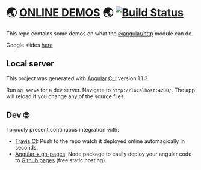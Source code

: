# 🌏 [ONLINE DEMOS](https://pouyio.github.io/angular-http-demo) 🌏 [![Build Status](https://travis-ci.org/pouyio/angular-http-demo.svg?branch=master)](https://travis-ci.org/pouyio/angular-http-demo)

This repo contains some demos on what the [@angular/http](https://angular.io/guide/http) module can do.

Google slides [here](https://docs.google.com/presentation/d/1lXmJzlKmAMJX8peNNn8YP4T1BdsHSO4kPa8iEuR1bTU/edit?usp=sharing)

## Local server

This project was generated with [Angular CLI](https://github.com/angular/angular-cli) version 1.1.3.

Run `ng serve` for a dev server. Navigate to `http://localhost:4200/`. The app will reload if you change any of the source files.

## Dev 🤓
I proudly present continuous integration with:
- [Travis CI](https://travis-ci.org/): Push to the repo watch it deployed online automagically in seconds.
- [Angular + gh-pages](https://github.com/angular-buch/angular-cli-ghpages): Node package to easily deploy your angular code to [Github pages](https://pages.github.com/) (free static hosting).
